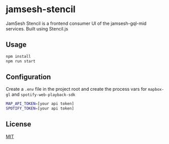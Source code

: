 # jamsesh-stencil

JamSesh Stencil is a frontend consumer UI of the jamsesh-gql-mid services. Built using Stencil.js

## Usage

```bash
npm install
npm run start
```

## Configuration
Create a `.env` file in the project root and create the process vars for `mapbox-gl` and `spotify-web-playback-sdk`

```bash
MAP_API_TOKEN=[your api token]
SPOTIFY_TOKEN=[your api token]
```

## License
[MIT](https://choosealicense.com/licenses/mit/)
